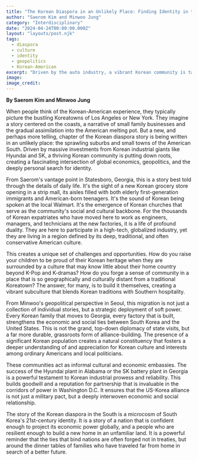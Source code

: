 ```yaml
---
title: "The Korean Diaspora in an Unlikely Place: Finding Identity in the American South"
author: "Saerom Kim and Minwoo Jung"
category: "Interdisciplinary"
date: "2024-04-24T00:00:00.000Z"
layout: "layouts/post.njk"
tags:
  - diaspora
  - culture
  - identity
  - geopolitics
  - Korean-American
excerpt: "Driven by the auto industry, a vibrant Korean community is taking root in the heart of the American South. A culture writer on the ground in Georgia and a politics editor in Seoul team up to explore this fascinating story of migration, identity, and soft power."
image: 
image_credit: 
---
```


**By Saerom Kim and Minwoo Jung**

When people think of the Korean-American experience, they typically picture the bustling Koreatowns of Los Angeles or New York. They imagine a story centered on the coasts, a narrative of small family businesses and the gradual assimilation into the American melting pot. But a new, and perhaps more telling, chapter of the Korean diaspora story is being written in an unlikely place: the sprawling suburbs and small towns of the American South. Driven by massive investments from Korean industrial giants like Hyundai and SK, a thriving Korean community is putting down roots, creating a fascinating intersection of global economics, geopolitics, and the deeply personal search for identity.

From Saerom's vantage point in Statesboro, Georgia, this is a story best told through the details of daily life. It's the sight of a new Korean grocery store opening in a strip mall, its aisles filled with both elderly first-generation immigrants and American-born teenagers. It's the sound of Korean being spoken at the local Walmart. It's the emergence of Korean churches that serve as the community's social and cultural backbone. For the thousands of Korean expatriates who have moved here to work as engineers, managers, and technicians at the new factories, it is a life of profound duality. They are here to participate in a high-tech, globalized industry, yet they are living in a region defined by its deep, traditional, and often conservative American culture.

This creates a unique set of challenges and opportunities. How do you raise your children to be proud of their Korean heritage when they are surrounded by a culture that may know little about their home country beyond K-Pop and K-dramas? How do you forge a sense of community in a place that is so geographically and culturally distant from a traditional Koreatown? The answer, for many, is to build it themselves, creating a vibrant subculture that blends Korean traditions with Southern hospitality.

From Minwoo's geopolitical perspective in Seoul, this migration is not just a collection of individual stories, but a strategic deployment of soft power. Every Korean family that moves to Georgia, every factory that is built, strengthens the economic and social ties between South Korea and the United States. This is not the grand, top-down diplomacy of state visits, but a far more durable, grassroots form of alliance-building. The presence of a significant Korean population creates a natural constituency that fosters a deeper understanding of and appreciation for Korean culture and interests among ordinary Americans and local politicians.

These communities act as informal cultural and economic embassies. The success of the Hyundai plant in Alabama or the SK battery plant in Georgia is a powerful testament to Korean industrial prowess and reliability. This builds goodwill and a reputation for partnership that is invaluable in the corridors of power in Washington D.C. It ensures that the US-Korea alliance is not just a military pact, but a deeply interwoven economic and social relationship.

The story of the Korean diaspora in the South is a microcosm of South Korea's 21st-century identity. It is a story of a nation that is confident enough to project its economic power globally, and a people who are resilient enough to build a new home in an unfamiliar land. It is a powerful reminder that the ties that bind nations are often forged not in treaties, but around the dinner tables of families who have traveled far from home in search of a better future.
